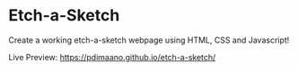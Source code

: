 # Etch-a-Sketch

Create a working etch-a-sketch webpage using HTML, CSS and Javascript!

Live Preview: https://pdimaano.github.io/etch-a-sketch/
